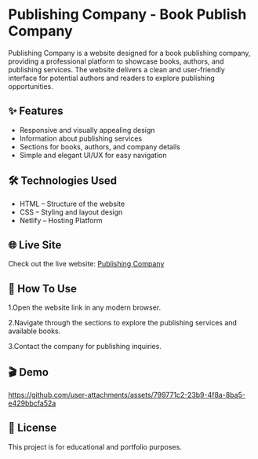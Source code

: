 
# Publishing Company - Book Publish Company

Publishing Company is a website designed for a book publishing company, providing a professional platform to showcase books, authors, and publishing services. The website delivers a clean and user-friendly interface for potential authors and readers to explore publishing opportunities.




## ✨ Features 

- Responsive and visually appealing design
- Information about publishing services
- Sections for books, authors, and company details
- Simple and elegant UI/UX for easy navigation


## 🛠 Technologies Used

- HTML – Structure of the website
- CSS – Styling and layout design
- Netlify – Hosting Platform


## 🌐 Live Site
Check out the live website: [Publishing Company](https://publish-company.netlify.app/)





## 📌 How To Use

1.Open the website link in any modern browser.

2.Navigate through the sections to explore the publishing services and available books.

3.Contact the company for publishing inquiries.


## 🎬 Demo

https://github.com/user-attachments/assets/799771c2-23b9-4f8a-8ba5-e429bbcfa52a


## 📄 License

This project is for educational and portfolio purposes.

